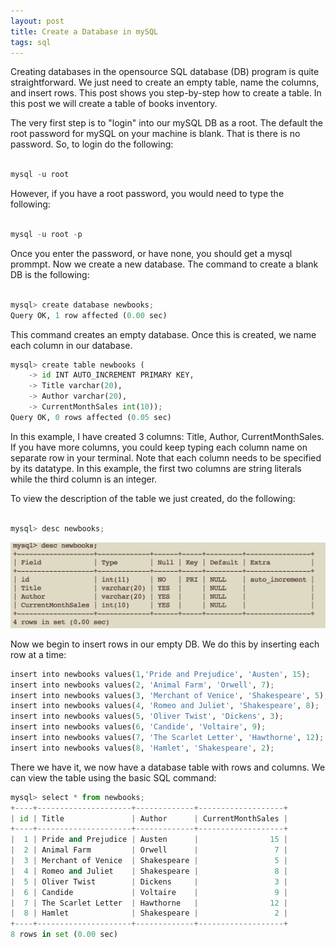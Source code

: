 ```yaml
---
layout: post
title: Create a Database in mySQL 
tags: sql 
---
```

Creating databases in the opensource SQL database (DB) program is quite straightforward. We just need to create an empty table, name the columns, and insert rows. This post shows you step-by-step how to create a table. In this post we will create a table of books inventory. 

The very first step is to "login" into our mySQL DB as a root. The default the root password for mySQL on your machine is blank. That is there is no password. So, to login do the following: 

~~~python

mysql -u root 

~~~

However, if you have a root password, you would need to type the following: 

~~~python

mysql -u root -p 

~~~

Once you enter the password, or have none, you should get a mysql prommpt. Now we create a new database. The command to create a blank DB is the following:  

~~~python

mysql> create database newbooks;
Query OK, 1 row affected (0.00 sec) 

~~~

This command creates an empty database. Once this is created, we name each column in our database. 

~~~python
mysql> create table newbooks (
    -> id INT AUTO_INCREMENT PRIMARY KEY,
    -> Title varchar(20),
    -> Author varchar(20),
    -> CurrentMonthSales int(10));
Query OK, 0 rows affected (0.05 sec)
~~~

In this example, I have created 3 columns: Title, Author, CurrentMonthSales. If you have more columns, you could keep typing each column name on separate row in your terminal. Note that each column needs to be specified by its datatype. In this example, the first two columns are string literals while the third column is an integer. 

To view the description of the table we just created, do the following: 

~~~python

mysql> desc newbooks;

~~~

![My helpful screenshot](/assets/mysql_db_command.jpg)

Now we begin to insert rows in our empty DB. We do this by inserting each row at a time: 

~~~python
insert into newbooks values(1,'Pride and Prejudice', 'Austen', 15);
insert into newbooks values(2, 'Animal Farm', 'Orwell', 7);
insert into newbooks values(3, 'Merchant of Venice', 'Shakespeare', 5);
insert into newbooks values(4, 'Romeo and Juliet', 'Shakespeare', 8);
insert into newbooks values(5, 'Oliver Twist', 'Dickens', 3);
insert into newbooks values(6, 'Candide', 'Voltaire', 9);
insert into newbooks values(7, 'The Scarlet Letter', 'Hawthorne', 12);
insert into newbooks values(8, 'Hamlet', 'Shakespeare', 2);
~~~

There we have it, we now have a database table with rows and columns. We can view the table using the basic SQL command: 

~~~python
mysql> select * from newbooks;
+----+---------------------+-------------+-------------------+
| id | Title               | Author      | CurrentMonthSales |
+----+---------------------+-------------+-------------------+
|  1 | Pride and Prejudice | Austen      |                15 |
|  2 | Animal Farm         | Orwell      |                 7 |
|  3 | Merchant of Venice  | Shakespeare |                 5 |
|  4 | Romeo and Juliet    | Shakespeare |                 8 |
|  5 | Oliver Twist        | Dickens     |                 3 |
|  6 | Candide             | Voltaire    |                 9 |
|  7 | The Scarlet Letter  | Hawthorne   |                12 |
|  8 | Hamlet              | Shakespeare |                 2 |
+----+---------------------+-------------+-------------------+
8 rows in set (0.00 sec)
~~~